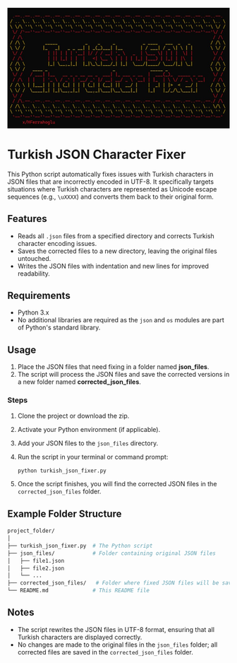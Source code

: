 ![banner image](https://raw.githubusercontent.com/npcHamza/Turkish-JSON-Character-Fixer/refs/heads/main/ss.jpg?token=GHSAT0AAAAAACW2J3SPKTLN2X7SJHWWXHGSZYW46UA)


# Turkish JSON Character Fixer

This Python script automatically fixes issues with Turkish characters in JSON files that are incorrectly encoded in UTF-8. It specifically targets situations where Turkish characters are represented as Unicode escape sequences (e.g., `\uXXXX`) and converts them back to their original form.

## Features

- Reads all `.json` files from a specified directory and corrects Turkish character encoding issues.
- Saves the corrected files to a new directory, leaving the original files untouched.
- Writes the JSON files with indentation and new lines for improved readability.

## Requirements

- Python 3.x
- No additional libraries are required as the `json` and `os` modules are part of Python's standard library.

## Usage

1. Place the JSON files that need fixing in a folder named **json_files**.
2. The script will process the JSON files and save the corrected versions in a new folder named **corrected_json_files**.

### Steps

1. Clone the project or download the zip.
2. Activate your Python environment (if applicable).
3. Add your JSON files to the `json_files` directory.
4. Run the script in your terminal or command prompt:

   ```bash
   python turkish_json_fixer.py
   ```

5. Once the script finishes, you will find the corrected JSON files in the `corrected_json_files` folder.

## Example Folder Structure

```bash
project_folder/
│
├── turkish_json_fixer.py  # The Python script
├── json_files/            # Folder containing original JSON files
│   ├── file1.json
│   ├── file2.json
│   └── ...
├── corrected_json_files/   # Folder where fixed JSON files will be saved (created automatically)
└── README.md              # This README file
```

## Notes

- The script rewrites the JSON files in UTF-8 format, ensuring that all Turkish characters are displayed correctly.
- No changes are made to the original files in the `json_files` folder; all corrected files are saved in the `corrected_json_files` folder.
